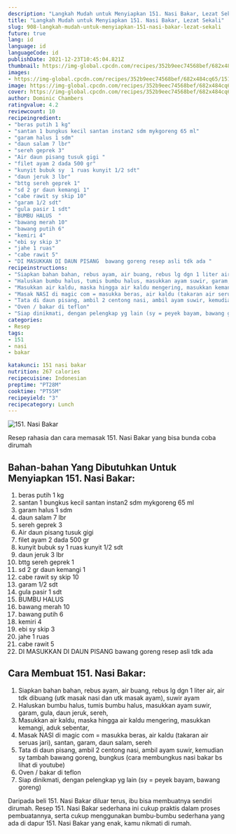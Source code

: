 ```yaml
---
description: "Langkah Mudah untuk Menyiapkan 151. Nasi Bakar, Lezat Sekali"
title: "Langkah Mudah untuk Menyiapkan 151. Nasi Bakar, Lezat Sekali"
slug: 908-langkah-mudah-untuk-menyiapkan-151-nasi-bakar-lezat-sekali
future: true
lang: id
language: id
languageCode: id
publishDate: 2021-12-23T10:45:04.821Z 
thumbnail: https://img-global.cpcdn.com/recipes/352b9eec74568bef/682x484cq65/151-nasi-bakar-foto-resep-utama.png
images:
- https://img-global.cpcdn.com/recipes/352b9eec74568bef/682x484cq65/151-nasi-bakar-foto-resep-utama.png
image: https://img-global.cpcdn.com/recipes/352b9eec74568bef/682x484cq65/151-nasi-bakar-foto-resep-utama.png
cover: https://img-global.cpcdn.com/recipes/352b9eec74568bef/682x484cq65/151-nasi-bakar-foto-resep-utama.png
author: Dominic Chambers
ratingvalue: 4.2
reviewcount: 10
recipeingredient:
- "beras putih 1 kg"
- "santan 1 bungkus kecil santan instan2 sdm mykgoreng 65 ml"
- "garam halus 1 sdm"
- "daun salam 7 lbr"
- "sereh geprek 3"
- "Air daun pisang tusuk gigi "
- "filet ayam 2 dada 500 gr"
- "kunyit bubuk sy  1 ruas kunyit 1/2 sdt"
- "daun jeruk 3 lbr"
- "bttg sereh geprek 1"
- "sd 2 gr daun kemangi 1"
- "cabe rawit sy skip 10"
- "garam 1/2 sdt"
- "gula pasir 1 sdt"
- "BUMBU HALUS  "
- "bawang merah 10"
- "bawang putih 6"
- "kemiri 4"
- "ebi sy skip 3"
- "jahe 1 ruas"
- "cabe rawit 5"
- "DI MASUKKAN DI DAUN PISANG  bawang goreng resep asli tdk ada "
recipeinstructions:
- "Siapkan bahan bahan, rebus ayam, air buang, rebus lg dgn 1 liter air, air tdk dibuang (utk masak nasi dan utk masak ayam), suwir ayam"
- "Haluskan bumbu halus, tumis bumbu halus, masukkan ayam suwir, garam, gula, daun jeruk, sereh,"
- "Masukkan air kaldu, maska hingga air kaldu mengering, masukkan kemangi, aduk sebentar,"
- "Masak NASI di magic com = masukka beras, air kaldu (takaran air seruas jari), santan, garam, daun salam, sereh"
- "Tata di daun pisang, ambil 2 centong nasi, ambil ayam suwir, kemudian sy tambah bawang goreng, bungkus (cara membungkus nasi bakar bs lihat di youtube)"
- "Oven / bakar di teflon"
- "Siap dinikmati, dengan pelengkap yg lain (sy = peyek bayam, bawang goreng)"
categories:
- Resep
tags:
- 151
- nasi
- bakar

katakunci: 151 nasi bakar 
nutrition: 267 calories
recipecuisine: Indonesian
preptime: "PT28M"
cooktime: "PT55M"
recipeyield: "3"
recipecategory: Lunch
---
```



![151. Nasi Bakar](https://img-global.cpcdn.com/recipes/352b9eec74568bef/682x484cq65/151-nasi-bakar-foto-resep-utama.png)

Resep rahasia dan cara memasak  151. Nasi Bakar yang bisa bunda coba dirumah

<!--inarticleads1-->

## Bahan-bahan Yang Dibutuhkan Untuk Menyiapkan 151. Nasi Bakar:

1. beras putih 1 kg
1. santan 1 bungkus kecil santan instan2 sdm mykgoreng 65 ml
1. garam halus 1 sdm
1. daun salam 7 lbr
1. sereh geprek 3
1. Air daun pisang tusuk gigi 
1. filet ayam 2 dada 500 gr
1. kunyit bubuk sy  1 ruas kunyit 1/2 sdt
1. daun jeruk 3 lbr
1. bttg sereh geprek 1
1. sd 2 gr daun kemangi 1
1. cabe rawit sy skip 10
1. garam 1/2 sdt
1. gula pasir 1 sdt
1. BUMBU HALUS  
1. bawang merah 10
1. bawang putih 6
1. kemiri 4
1. ebi sy skip 3
1. jahe 1 ruas
1. cabe rawit 5
1. DI MASUKKAN DI DAUN PISANG  bawang goreng resep asli tdk ada 



<!--inarticleads2-->

## Cara Membuat 151. Nasi Bakar:

1. Siapkan bahan bahan, rebus ayam, air buang, rebus lg dgn 1 liter air, air tdk dibuang (utk masak nasi dan utk masak ayam), suwir ayam
1. Haluskan bumbu halus, tumis bumbu halus, masukkan ayam suwir, garam, gula, daun jeruk, sereh,
1. Masukkan air kaldu, maska hingga air kaldu mengering, masukkan kemangi, aduk sebentar,
1. Masak NASI di magic com = masukka beras, air kaldu (takaran air seruas jari), santan, garam, daun salam, sereh
1. Tata di daun pisang, ambil 2 centong nasi, ambil ayam suwir, kemudian sy tambah bawang goreng, bungkus (cara membungkus nasi bakar bs lihat di youtube)
1. Oven / bakar di teflon
1. Siap dinikmati, dengan pelengkap yg lain (sy = peyek bayam, bawang goreng)




Daripada   beli  151. Nasi Bakar  diluar terus, ibu  bisa membuatnya sendiri dirumah. Resep  151. Nasi Bakar  sederhana ini cukup praktis dalam proses pembuatannya, serta cukup menggunakan bumbu-bumbu sederhana yang ada di dapur  151. Nasi Bakar  yang enak, kamu nikmati di rumah.
